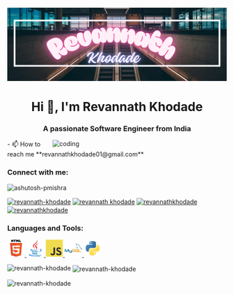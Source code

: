 ![logo](https://github.com/Revannath-Khodade/Revannath-Khodade/blob/main/White%20Border%20Symmetrical%20Image%20Twitter%20Header.png)
<h1 align="center">Hi 👋, I'm Revannath Khodade</h1>
<h3 align="center">A passionate Software Engineer from India</h3>

<img align="right" alt="coding" width="400" src="https://user-images.githubusercontent.com/55389276/140866485-8fb1c876-9a8f-4d6a-98dc-08c4981eaf70.gif">
- 📫 How to reach me **revannathkhodade01@gmail.com**

<h3 align="left">Connect with me:</h3>

<p align="left"> <img src="https://komarev.com/ghpvc/?username=ashutosh-pmishra&label=Profile%20views&color=0e75b6&style=flat" alt="ashutosh-pmishra" /> </p>

<p align="left">
<a href="https://www.linkedin.com/in/revannath-khodade-b79231259/" target="blank"><img align="center" src="https://raw.githubusercontent.com/rahuldkjain/github-profile-readme-generator/master/src/images/icons/Social/linked-in-alt.svg" alt="revannath-khodade" height="30" width="40" /></a>
<a href="https://www.facebook.com/RevannathKhodade" target="blank"><img align="center" src="https://raw.githubusercontent.com/rahuldkjain/github-profile-readme-generator/master/src/images/icons/Social/facebook.svg" alt="revannath khodade" height="30" width="40" /></a>
<a href="https://www.instagram.com/r.e.v.a.n.n.a.t.h/" target="blank"><img align="center" src="https://raw.githubusercontent.com/rahuldkjain/github-profile-readme-generator/master/src/images/icons/Social/instagram.svg" alt="revannathkhodade" height="30" width="40" /></a>
<a href="https://www.youtube.com/@RevannathKhodade" target="blank"><img align="center" src="https://raw.githubusercontent.com/rahuldkjain/github-profile-readme-generator/master/src/images/icons/Social/youtube.svg" alt="revannathkhodade" height="30" width="40" /></a>
</p>

<h3 align="left">Languages and Tools:</h3>
<p align="left"> <a href="https://www.w3.org/html/" target="_blank" rel="noreferrer"> <img src="https://raw.githubusercontent.com/devicons/devicon/master/icons/html5/html5-original-wordmark.svg" alt="html5" width="40" height="40"/> </a> <a href="https://www.java.com" target="_blank" rel="noreferrer"> <img src="https://raw.githubusercontent.com/devicons/devicon/master/icons/java/java-original.svg" alt="java" width="40" height="40"/> </a> <a href="https://developer.mozilla.org/en-US/docs/Web/JavaScript" target="_blank" rel="noreferrer"> <img src="https://raw.githubusercontent.com/devicons/devicon/master/icons/javascript/javascript-original.svg" alt="javascript" width="40" height="40"/> </a> <a href="https://www.mysql.com/" target="_blank" rel="noreferrer"> <img src="https://raw.githubusercontent.com/devicons/devicon/master/icons/mysql/mysql-original-wordmark.svg" alt="mysql" width="40" height="40"/> </a> <a href="https://www.python.org" target="_blank" rel="noreferrer"> <img src="https://raw.githubusercontent.com/devicons/devicon/master/icons/python/python-original.svg" alt="python" width="40" height="40"/> </a> </p>

<p><img align="left" src="https://github-readme-stats.vercel.app/api/top-langs?username=revannath-khodade&show_icons=true&locale=en&layout=compact" alt="revannath-khodade" /></p>

<p>&nbsp;<img align="center" src="https://github-readme-stats.vercel.app/api?username=revannath-khodade&show_icons=true&locale=en" alt="revannath-khodade" /></p>

<p><img align="center" src="https://github-readme-streak-stats.herokuapp.com/?user=revannath-khodade&" alt="revannath-khodade" /></p>
